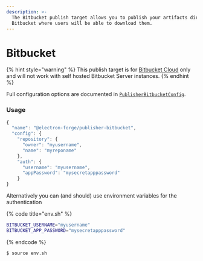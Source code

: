 ```yaml
---
description: >-
  The Bitbucket publish target allows you to publish your artifacts directly to
  Bitbucket where users will be able to download them.
---
```


# Bitbucket

{% hint style="warning" %}
This publish target is for [Bitbucket Cloud](https://bitbucket.org) only and will not work with self hosted Bitbucket Server instances.
{% endhint %}

Full configuration options are documented in [`PublisherBitbucketConfig`](https://js.electronforge.io/publisher/bitbucket/interfaces/publisherbitbucketconfig).

### Usage

```javascript
{
  "name": "@electron-forge/publisher-bitbucket",
  "config": {
    "repository": {
      "owner": "myusername",
      "name": "myreponame"
    },
    "auth": {
      "username": "myusername",
      "appPassword": "mysecretapppassword"
    }
}
```

Alternatively you can \(and should\) use environment variables for the authentication

{% code title="env.sh" %}
```bash
BITBUCKET_USERNAME="myusername"
BITBUCKET_APP_PASSWORD="mysecretapppassword"
```
{% endcode %}

```bash
$ source env.sh
```



